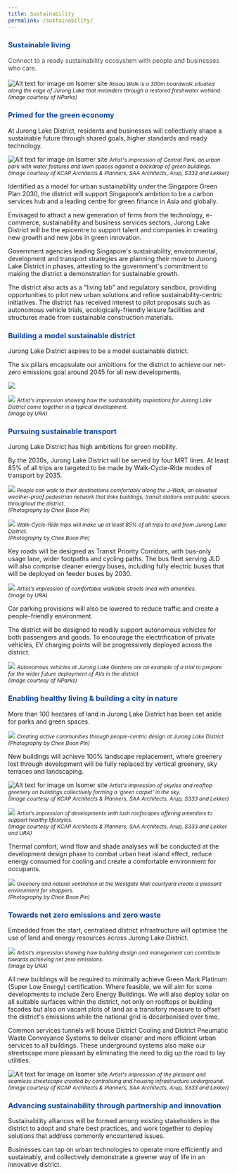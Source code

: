 ```yaml
---
title: Sustainability
permalink: /sustainability/
---
```

<h3 style="color:#124596; font-weight:bold;">Sustainable living</h3>

<h4 style="color:#484848; font-weight:normal;margin-top: 0;">Connect to a ready sustainability ecosystem with people and businesses who care.</h4>

![Alt text for image on Isomer site](/images/jld_rasauwalk.jpg)
<span style="font-size:12px; font-style:italic;">Rasau Walk is a 300m boardwalk situated along the edge of Jurong Lake that meanders through a restored freshwater wetland. <br> (Image courtesy of NParks)</span>

<h3 style="color:#124596; font-weight:bold;">Primed for the green economy </h3>

At Jurong Lake District, residents and businesses will collectively shape a sustainable future through shared goals, higher standards and ready technology.

![Alt text for image on Isomer site](/images/JLD_03_Central_park.jpg)
<span style="font-size:12px; font-style:italic;">Artist's impression of Central Park, an urban park with water features and lawn spaces against a backdrop of green buildings. <br> (Image courtesy of KCAP Architects & Planners, SAA Architects, Arup, S333 and Lekker)
 </span>

Identified as a model for urban sustainability under the Singapore Green Plan 2030, the district will support Singapore’s ambition to be a carbon services hub and a leading centre for green finance in Asia and globally.

Envisaged to attract a new generation of firms from the technology, e-commerce, sustainability and business services sectors, Jurong Lake District will be the epicentre to support talent and companies in creating new growth and new jobs in green innovation.

Government agencies leading Singapore's sustainability, environmental, development and transport strategies are planning their move to Jurong Lake District in phases, attesting to the government's commitment to making the district a demonstration for sustainable growth. 

The district also acts as a "living lab" and regulatory sandbox, providing opportunities to pilot new urban solutions and refine sustainability-centric initiatives. The district has received interest to pilot proposals such as autonomous vehicle trials, ecologically-friendly leisure facilities and structures made from sustainable construction materials.  

<h3 style="color:#124596; font-weight:bold;">Building a model sustainable district </h3>

Jurong Lake District aspires to be a model sustainable district. 

The six pillars encapsulate our ambitions for the district to achieve our net-zero emissions goal around 2045 for all new developments. 

![](/images/July%202022%20Update/6%20sust%20(2).jpg)

![](/images/July%202022%20Update/Image%20C%20-%20Sustainable%20District%20Model%20Infographic.jpg)
<span style="font-size:12px; font-style:italic;">Artist's impression showing how the sustainability aspirations for Jurong Lake District come together in a typical development. <br>(Image by URA)
</span>

<h3 style="color:#124596; font-weight:bold;">Pursuing sustainable transport </h3>

Jurong Lake District has high ambitions for green mobility.

By the 2030s, Jurong Lake District will be served by four MRT lines. At least 85% of all trips are targeted to be made by Walk-Cycle-Ride modes of transport by 2035. 

![](/images/July%202022%20Update/barney.jpg)
<span style="font-size:12px; font-style:italic;">People can walk to their destinations comfortably along the J-Walk, an elevated weather-proof pedestrian network that links buildings, transit stations and public spaces throughout the district. <br>(Photography by Chee Boon Pin)
</span>

![](/images/July%202022%20Update/MRT%20station.jpg)
<span style="font-size:12px; font-style:italic;">Walk-Cycle-Ride trips will make up at least 85% of all trips to and from Jurong Lake District. <br>(Photography by Chee Boon Pin)
</span>

Key roads will be designed as Transit Priority Corridors, with bus-only usage lane, wider footpaths and cycling paths. The bus fleet serving JLD will also comprise cleaner energy buses, including fully electric buses that will be deployed on feeder buses by 2030.

![](/images/July%202022%20Update/Street%20View.png)
<span style="font-size:12px; font-style:italic;">Artist's impression of comfortable walkable streets lined with amenities. <br>(Image by URA)
</span>

Car parking provisions will also be lowered to reduce traffic and create a people-friendly environment. 

The district will be designed to readily support autonomous vehicles for both passengers and goods. To encourage the electrification of private vehicles, EV charging points will be progressively deployed across the district.

![](/images/July%202022%20Update/AV.jpg)
<span style="font-size:12px; font-style:italic;">Autonomous vehicles at Jurong Lake Gardens are an example of a trial to prepare for the wider future deployment of AVs in the district. <br>(Image courtesy of NParks)
</span>

<h3 style="color:#124596; font-weight:bold;">Enabling healthy living & building a city in nature</h3>

More than 100 hectares of land in Jurong Lake District has been set aside for parks and green spaces. 

![](/images/July%202022%20Update/Yoga.jpg)
<span style="font-size:12px; font-style:italic;">Creating active communities through people-centric design at Jurong Lake District. <br>(Photography by Chee Boon Pin)
</span>

New buildings will achieve 100% landscape replacement, where greenery lost through development will be fully replaced by vertical greenery, sky terraces and landscaping. 

![Alt text for image on Isomer site](/images/jld_rooftopterraceB.png)
<span style="font-size:12px; font-style:italic;"> Artist's impression of skyrise and rooftop greenery on buildings collectively forming a ‘green carpet’ in the sky. <br>(Image courtesy of KCAP Architects & Planners, SAA Architects, Arup, S333 and Lekker)
</span>

![](/images/July%202022%20Update/Roof%20Terrace.png)
<span style="font-size:12px; font-style:italic;">Artist's impression of developments with lush roofscapes offering amenities to support healthy lifestyles. <br>(Image courtesy of KCAP Architects & Planners, SAA Architects, Arup, S333 and Lekker and URA)
</span>

Thermal comfort, wind flow and shade analyses will be conducted at the development design phase to combat urban heat island effect, reduce energy consumed for cooling and create a comfortable environment for occupants. 

![](/images/July%202022%20Update/Westgate.jpg)
<span style="font-size:12px; font-style:italic;">Greenery and natural ventilation at the Westgate Mall courtyard create a pleasant environment for shoppers. <br>(Photography by Chee Boon Pin)
</span>

<h3 style="color:#124596; font-weight:bold;">Towards net zero emissions and zero waste</h3>

Embedded from the start, centralised district infrastructure will optimise the use of land and energy resources across Jurong Lake District.

![](/images/July%202022%20Update/Image%20C'%20-%20Net%20Zero%20Emissions%20Graphic.jpg)
<span style="font-size:12px; font-style:italic;">Artist's impression showing how building design and management can contribute towards achieving net zero emissions. <br>(Image by URA)
</span>

All new buildings will be required to minimally achieve Green Mark Platinum (Super Low Energy) certification. Where feasible, we will aim for some developments to include Zero Energy Buildings. We will also deploy solar on all suitable surfaces within the district, not only on rooftops or building facades but also on vacant plots of land as a transitory measure to offset the district's emissions while the national grid is decarbonised over time.

Common services tunnels will house District Cooling and District Pneumatic Waste Conveyance Systems to deliver cleaner and more efficient urban services to all buildings. These underground systems also make our streetscape more pleasant by eliminating the need to dig up the road to lay utilities. 

![Alt text for image on Isomer site](/images/jld_cwalkcrop.jpg)
<span style="font-size:12px; font-style:italic;">Artist's impression of the pleasant and seamless streetscape created by centralising and housing infrastructure underground. <br>(Image courtesy of KCAP Architects & Planners, SAA Architects, Arup, S333 and Lekker)
</span>

<h3 style="color:#124596; font-weight:bold;">Advancing sustainability through partnership and innovation</h3>

Sustainability alliances will be formed among existing stakeholders in the district to adopt and share best practices, and work together to deploy solutions that address commonly encountered issues. 

Businesses can tap on urban technologies to operate more efficiently and sustainably, and collectively demonstrate a greener way of life in an innovative district.